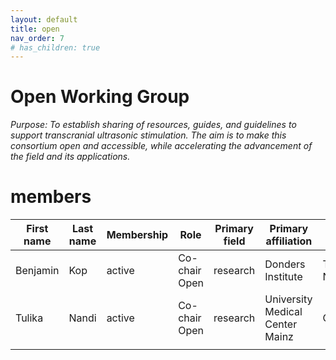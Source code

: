 ```yaml
---
layout: default
title: open
nav_order: 7
# has_children: true
---
```

# Open Working Group
*Purpose: To establish sharing of resources, guides, and guidelines to support transcranial ultrasonic stimulation. The aim is to make this consortium open and accessible, while accelerating the advancement of the field and its applications.*


# members 

| First name | Last name | Membership | Role          | Primary field | Primary affiliation             | Country         |
|------------|-----------|------------|---------------|---------------|---------------------------------|-----------------|
| Benjamin   | Kop       | active     | Co-chair Open | research      | Donders Institute               | The Netherlands |
| Tulika     | Nandi     | active     | Co-chair Open | research      | University Medical Center Mainz | Germany         |
|            |           |            |               |               |                                 |                 |
